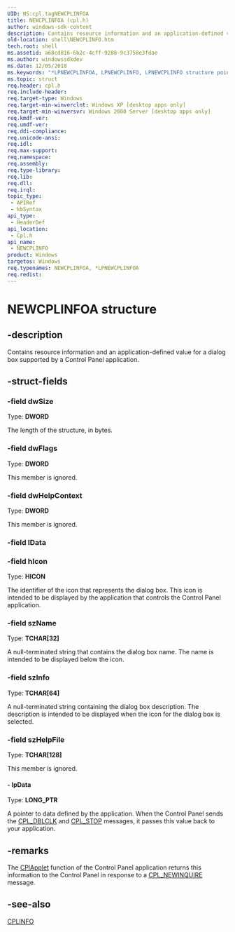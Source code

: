 ```yaml
---
UID: NS:cpl.tagNEWCPLINFOA
title: NEWCPLINFOA (cpl.h)
author: windows-sdk-content
description: Contains resource information and an application-defined value for a dialog box supported by a Control Panel application.
old-location: shell\NEWCPLINFO.htm
tech.root: shell
ms.assetid: a68cd816-6b2c-4cff-9288-9c3758e3fdae
ms.author: windowssdkdev
ms.date: 12/05/2018
ms.keywords: "*LPNEWCPLINFOA, LPNEWCPLINFO, LPNEWCPLINFO structure pointer [Windows Shell], NEWCPLINFO, NEWCPLINFO structure [Windows Shell], NEWCPLINFOA, _win32_NEWCPLINFO, cpl/LPNEWCPLINFO, cpl/NEWCPLINFO, shell.NEWCPLINFO"
ms.topic: struct
req.header: cpl.h
req.include-header: 
req.target-type: Windows
req.target-min-winverclnt: Windows XP [desktop apps only]
req.target-min-winversvr: Windows 2000 Server [desktop apps only]
req.kmdf-ver: 
req.umdf-ver: 
req.ddi-compliance: 
req.unicode-ansi: 
req.idl: 
req.max-support: 
req.namespace: 
req.assembly: 
req.type-library: 
req.lib: 
req.dll: 
req.irql: 
topic_type:
 - APIRef
 - kbSyntax
api_type:
 - HeaderDef
api_location:
 - Cpl.h
api_name:
 - NEWCPLINFO
product: Windows
targetos: Windows
req.typenames: NEWCPLINFOA, *LPNEWCPLINFOA
req.redist: 
---
```


# NEWCPLINFOA structure


## -description


Contains resource information and an application-defined value for a dialog box supported by a Control Panel application.


## -struct-fields




### -field dwSize

Type: <b>DWORD</b>

The length of the structure, in bytes.


### -field dwFlags

Type: <b>DWORD</b>

This member is ignored.


### -field dwHelpContext

Type: <b>DWORD</b>

This member is ignored.


### -field lData

 


### -field hIcon

Type: <b>HICON</b>

The identifier of the icon that represents the dialog box. This icon is intended to be displayed by the application that controls the Control Panel application.


### -field szName

Type: <b>TCHAR[32]</b>

A null-terminated string that contains the dialog box name. The name is intended to be displayed below the icon.


### -field szInfo

Type: <b>TCHAR[64]</b>

A null-terminated string containing the dialog box description. The description is intended to be displayed when the icon for the dialog box is selected.


### -field szHelpFile

Type: <b>TCHAR[128]</b>

This member is ignored.


#### - lpData

Type: <b>LONG_PTR</b>

A pointer to data defined by the application. When the Control Panel sends the <a href="https://msdn.microsoft.com/68d74372-2fc2-45ed-8f77-574b943d28fa">CPL_DBLCLK</a> and <a href="https://msdn.microsoft.com/4f632b91-8200-42a3-90cc-a98889704ca4">CPL_STOP</a> messages, it passes this value back to your application.


## -remarks



The <a href="https://msdn.microsoft.com/23063e34-9d77-4167-83cd-8561accf0a8d">CPlApplet</a> function of the Control Panel application returns this information to the Control Panel in response to a <a href="https://msdn.microsoft.com/af52889c-7180-4690-8ed1-a0eb0a9dff35">CPL_NEWINQUIRE</a> message.




## -see-also




<a href="https://msdn.microsoft.com/707950c9-c242-43b2-b665-c97a89e632c5">CPLINFO</a>
 

 

